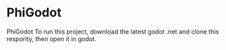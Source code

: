 # PhiGodot
PhiGodot
To run this project, download the latest godot .net and clone this respority, then open it in godot.
